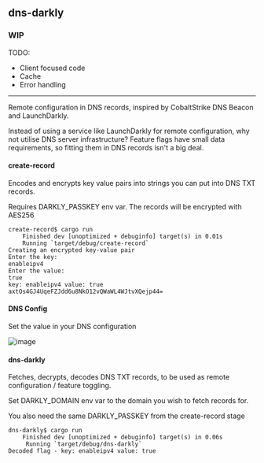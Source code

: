 ## dns-darkly

### WIP 

TODO: 
- Client focused code
- Cache
- Error handling
-------------------------------------------------------------------------------------------------------------

Remote configuration in DNS records, inspired by CobaltStrike DNS Beacon and LaunchDarkly.

Instead of using a service like LaunchDarkly for remote configuration, why not utilise DNS server infrastructure? Feature flags have small data requirements, so fitting them in DNS records isn't a big deal.


#### create-record
Encodes and encrypts key value pairs into strings you can put into DNS TXT records.

Requires DARKLY_PASSKEY env var. The records will be encrypted with AES256

```
create-record$ cargo run
    Finished dev [unoptimized + debuginfo] target(s) in 0.01s
    Running `target/debug/create-record`
Creating an encrypted key-value pair
Enter the key:
enableipv4
Enter the value:
true
key: enableipv4 value: true
axtOs4GJ4UqeFZJdd6u8NkO12vQWaWL4WJtvXQejp44=
```

#### DNS Config
Set the value in your DNS configuration

![image](https://user-images.githubusercontent.com/5002212/180603872-fe15564c-fd76-4ed8-a926-fe8b405b2956.png)


#### dns-darkly
Fetches, decrypts, decodes DNS TXT records, to be used as remote configuration / feature toggling.

Set DARKLY_DOMAIN env var to the domain you wish to fetch records for.

You also need the same DARKLY_PASSKEY from the create-record stage


```
dns-darkly$ cargo run
    Finished dev [unoptimized + debuginfo] target(s) in 0.06s
     Running `target/debug/dns-darkly`
Decoded flag - key: enableipv4 value: true
```



